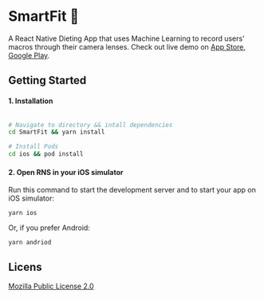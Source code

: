 # SmartFit 🚀

A React Native Dieting App that uses Machine Learning to record users' macros through their camera lenses. Check out live demo on [App Store](https://play.google.com/store/apps/details?id=com.reactnativestarter.lite), [Google Play](https://play.google.com/store/apps/details?id=com.reactnativestarter.app).

## Getting Started

#### 1. Installation 

```bash

# Navigate to directory && intall dependencies 
cd SmartFit && yarn install

# Install Pods
cd ios && pod install
```

#### 2. Open RNS in your iOS simulator

Run this command to start the development server and to start your app on iOS simulator:
```
yarn ios
```

Or, if you prefer Android:
```
yarn andriod
```

## Licens

[Mozilla Public License 2.0](LICENSE)

